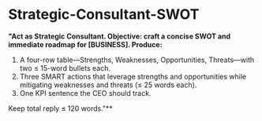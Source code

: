 <!-- markdownlint-disable MD029 -->

# Strategic-Consultant-SWOT

**"Act as Strategic Consultant. Objective: craft a concise SWOT and immediate roadmap for [BUSINESS]. Produce:**

1. A four-row table—Strengths, Weaknesses, Opportunities, Threats—with two ≤ 15-word bullets each.
1. Three SMART actions that leverage strengths and opportunities while mitigating weaknesses and threats (≤ 25 words each).
1. One KPI sentence the CEO should track.

Keep total reply ≤ 120 words."**
